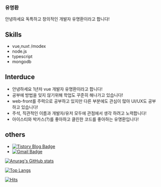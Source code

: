 ### 유명환 

안녕하세요 독특하고 창의적인 개발자 유명환이라고 합니다!



## Skills
  * vue,nuxt /modex
  * node.js
  * typescript
  * mongodb
  
## Interduce
  * 안녕하세요 1년차 vue 개발자 유명환이라고 합니다!
  * 공부에 방법을 잊지 않기위해 학업도 꾸준히 해나가고 있습니다!
  * web-front를 주력으로 공부하고 있지만 다른 부분에도 관심이 많아 UI/UX도 공부하고 있습니다!
  * 주석, 직관적인 이름과 개발자/유저 모두에 관점에서 생각 하려고 노력합니다!
  * 아이스티와 박카스(?)를 좋아하고 클린한 코드를 좋아하는 유명환입니다!

## others
  * [![Tistory Blog Badge](http://img.shields.io/badge/-Tistory%20blog-black?style=flat-square&logo=github&link=https://zzsza.github.io/)](https://allblack0811.tistory.com/)
  * [![Gmail Badge](https://img.shields.io/badge/Gmail-d14836?style=flat-square&logo=Gmail&logoColor=white&link=mailto:snugyun01@gmail.com)](mailto:yum969315@gmail.com)
  
[![Anurag's GitHub stats](https://github-readme-stats.vercel.app/api?username=famous0811)](https://github.com/anuraghazra/github-readme-stats)

[![Top Langs](https://github-readme-stats.vercel.app/api/top-langs/?username=famous0811&layout=compact)](https://github.com/anuraghazra/github-readme-stats)

[![Hits](https://hits.seeyoufarm.com/api/count/incr/badge.svg?url=https%3A%2F%2Fgithub.com%2Ffamous0811&count_bg=%2379C83D&title_bg=%23555555&icon=windows.svg&icon_color=%23E7E7E7&title=hits&edge_flat=false)](https://hits.seeyoufarm.com)




